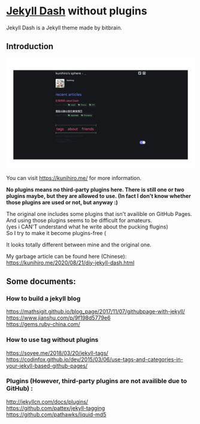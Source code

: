 # [Jekyll Dash](https://github.com/bitbrain/jekyll-dash) without plugins  

Jekyll Dash is a Jekyll theme made by bitbrain.

## Introduction  

<img src="screenshot.png" alt="screenshot" style="zoom:50%;" />

You can visit https://kunihiro.me/ for more information. 

**No plugins means no third-party plugins here. There is still one or two plugins maybe, but they are allowed to use. (In fact I don't know whether those plugins are used or not, but anyway :)**

The original one includes some plugins that isn't availible on GitHub Pages.  
And using those plugins seems to be difficult for amateurs.  
(yes i CAN'T understand what he write about the pucking flugins)   
So I try to make it become plugins-free (

It looks totally different between mine and the original one.

My garbage article can be found here (Chinese): https://kunihiro.me/2020/08/21/diy-jekyll-dash.html

## Some documents:  
### How to build a jekyll blog  
https://mathsigit.github.io/blog_page/2017/11/07/githubpage-with-jekyll/  
https://www.jianshu.com/p/9f198d5779e6  
https://gems.ruby-china.com/  

### How to use tag without plugins  
https://soyee.me/2018/03/20/jekyll-tags/  
https://codinfox.github.io/dev/2015/03/06/use-tags-and-categories-in-your-jekyll-based-github-pages/  

### Plugins (However, third-party plugins are not availible due to GitHub) :  
http://jekyllcn.com/docs/plugins/  
https://github.com/pattex/jekyll-tagging  
https://github.com/pathawks/liquid-md5
